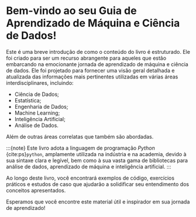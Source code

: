 # Bem-vindo ao seu Guia de Aprendizado de Máquina e Ciência de Dados!

Este é uma breve introdução de como o conteúdo do livro é estruturado. Ele foi criado para ser um recurso abrangente para aqueles que estão embarcando na emocionante jornada de aprendizado de máquina e ciência de dados. Ele foi projetado para fornecer uma visão geral detalhada e atualizada das informações mais pertinentes utilizadas em várias áreas interdisciplinares, incluindo:

- Ciência de Dados;
- Estatística;
- Engenharia de Dados;
- Machine Learning;
- Inteligência Artificial;
- Análise de Dados.

Além de outras áreas correlatas que também são abordadas.

:::{note}
Este livro adota a linguagem de programação *Python* {cite:ps}`python`, amplamente utilizada na indústria e na academia, devido à sua sintaxe clara e legível, bem como à sua vasta gama de bibliotecas para análise de dados, aprendizado de máquina e inteligência artificial.
:::

Ao longo deste livro, você encontrará exemplos de código, exercícios práticos e estudos de caso que ajudarão a solidificar seu entendimento dos conceitos apresentados.

Esperamos que você encontre este material útil e inspirador em sua jornada de aprendizado!